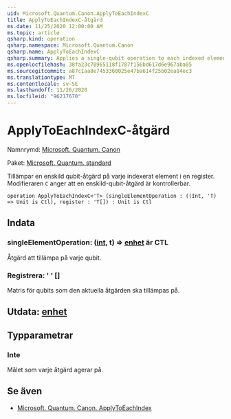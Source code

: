 ```yaml
---
uid: Microsoft.Quantum.Canon.ApplyToEachIndexC
title: ApplyToEachIndexC-åtgärd
ms.date: 11/25/2020 12:00:00 AM
ms.topic: article
qsharp.kind: operation
qsharp.namespace: Microsoft.Quantum.Canon
qsharp.name: ApplyToEachIndexC
qsharp.summary: Applies a single-qubit operation to each indexed element in a register. The modifier `C` indicates that the single-qubit operation is controllable.
ms.openlocfilehash: 38fa23c70965118f1787f156bd617d6e967aba05
ms.sourcegitcommit: a87c1aa8e7453360025e47ba614f25b02ea84ec3
ms.translationtype: MT
ms.contentlocale: sv-SE
ms.lasthandoff: 11/26/2020
ms.locfileid: "96217670"
---
```

# <a name="applytoeachindexc-operation"></a>ApplyToEachIndexC-åtgärd

Namnrymd: [Microsoft. Quantum. Canon](xref:Microsoft.Quantum.Canon)

Paket: [Microsoft. Quantum. standard](https://nuget.org/packages/Microsoft.Quantum.Standard)


Tillämpar en enskild qubit-åtgärd på varje indexerat element i en register.
Modifieraren `C` anger att en enskild-qubit-åtgärd är kontrollerbar.

```qsharp
operation ApplyToEachIndexC<'T> (singleElementOperation : ((Int, 'T) => Unit is Ctl), register : 'T[]) : Unit is Ctl
```


## <a name="input"></a>Indata

### <a name="singleelementoperation--intt--unit--is-ctl"></a>singleElementOperation: ([int](xref:microsoft.quantum.lang-ref.int), t) => [enhet](xref:microsoft.quantum.lang-ref.unit)  är CTL

Åtgärd att tillämpa på varje qubit.


### <a name="register--t"></a>Registrera: ' ' []

Matris för qubits som den aktuella åtgärden ska tillämpas på.



## <a name="output--unit"></a>Utdata: [enhet](xref:microsoft.quantum.lang-ref.unit)



## <a name="type-parameters"></a>Typparametrar

### <a name="t"></a>Inte

Målet som varje åtgärd agerar på.

## <a name="see-also"></a>Se även

- [Microsoft. Quantum. Canon. ApplyToEachIndex](xref:Microsoft.Quantum.Canon.ApplyToEachIndex)
